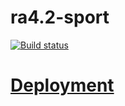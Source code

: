 # ra4.2-sport

[![Build status](https://ci.appveyor.com/api/projects/status/33bjrecw919rad4u?svg=true)](https://ci.appveyor.com/project/Svetlana-Kutyeva1974/ra4-2-sport)


# [Deployment](https://svetlana-kutyeva1974.github.io/ra4.2-sport/)
